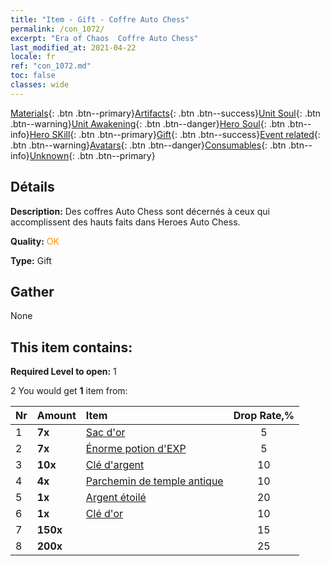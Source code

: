 ```yaml
---
title: "Item - Gift - Coffre Auto Chess"
permalink: /con_1072/
excerpt: "Era of Chaos  Coffre Auto Chess"
last_modified_at: 2021-04-22
locale: fr
ref: "con_1072.md"
toc: false
classes: wide
---
```

 [Materials](/ItemsFR/){: .btn .btn--primary}[Artifacts](/ItemsFR/Artifacts/){: .btn .btn--success}[Unit Soul](/ItemsFR/UnitSoul/){: .btn .btn--warning}[Unit Awakening](/ItemsFR/UnitAwakening/){: .btn .btn--danger}[Hero Soul](/ItemsFR/HeroSoul/){: .btn .btn--info}[Hero SKill](/ItemsFR/HeroSkill/){: .btn .btn--primary}[Gift](/ItemsFR/Gift/){: .btn .btn--success}[Event related](/ItemsFR/Events/){: .btn .btn--warning}[Avatars](/ItemsFR/Avatars/){: .btn .btn--danger}[Consumables](/ItemsFR/Consumables/){: .btn .btn--info}[Unknown](/ItemsFR/Unknown/){: .btn .btn--primary}

## Détails
 **Description:** Des coffres Auto Chess sont décernés à ceux qui accomplissent des hauts faits dans Heroes Auto Chess.

 **Quality:** <span style="color: #FF8C00">OK</span>

 **Type:** Gift

## Gather

  None

## This item contains:

 **Required Level to open:** 1

 2 You would get **1** item  from:

  | Nr | Amount |     Item    | Drop Rate,% |
  |:---|:-------|:------------|:---------:|
  | 1 |  **7x** | [Sac d'or](/ItemsFR/con_714/) | 5 | 
  | 2 |  **7x** | [Énorme potion d'EXP](/ItemsFR/con_703/) | 5 | 
  | 3 |  **10x** | [Clé d'argent](/ItemsFR/con_693/) | 10 | 
  | 4 |  **4x** | [Parchemin de temple antique](/ItemsFR/con_697/) | 10 | 
  | 5 |  **1x** | [Argent étoilé](/ItemsFR/con_969/) | 20 | 
  | 6 |  **1x** | [Clé d'or](/ItemsFR/con_783/) | 10 | 
  | 7 |  **150x** | <i class="fas fa-gem"/> | 15 | 
  | 8 |  **200x** | <i class="fas fa-gem"/> | 25 | 
